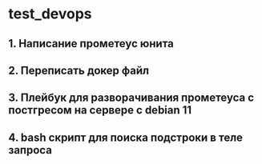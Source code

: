 # test_devops

## 1. Написание прометеус юнита
## 2. Переписать докер файл
## 3. Плейбук для разворачивания прометеуса с постгресом на сервере с debian 11
## 4. bash скрипт для поиска подстроки в теле запроса